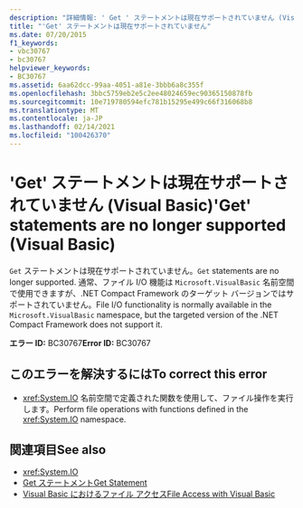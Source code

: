 ```yaml
---
description: "詳細情報: ' Get ' ステートメントは現在サポートされていません (Visual Basic)"
title: "'Get' ステートメントは現在サポートされていません"
ms.date: 07/20/2015
f1_keywords:
- vbc30767
- bc30767
helpviewer_keywords:
- BC30767
ms.assetid: 6aa62dcc-99aa-4051-a81e-3bbb6a8c355f
ms.openlocfilehash: 3bbc5759eb2e5c2ee48024659ec90365150878fb
ms.sourcegitcommit: 10e719780594efc781b15295e499c66f316068b8
ms.translationtype: MT
ms.contentlocale: ja-JP
ms.lasthandoff: 02/14/2021
ms.locfileid: "100426370"
---
```

# <a name="get-statements-are-no-longer-supported-visual-basic"></a><span data-ttu-id="3a10e-103">'Get' ステートメントは現在サポートされていません (Visual Basic)</span><span class="sxs-lookup"><span data-stu-id="3a10e-103">'Get' statements are no longer supported (Visual Basic)</span></span>

<span data-ttu-id="3a10e-104">`Get` ステートメントは現在サポートされていません。</span><span class="sxs-lookup"><span data-stu-id="3a10e-104">`Get` statements are no longer supported.</span></span> <span data-ttu-id="3a10e-105">通常、ファイル I/O 機能は `Microsoft.VisualBasic` 名前空間で使用できますが、.NET Compact Framework のターゲット バージョンではサポートされていません。</span><span class="sxs-lookup"><span data-stu-id="3a10e-105">File I/O functionality is normally available in the `Microsoft.VisualBasic` namespace, but the targeted version of the .NET Compact Framework does not support it.</span></span>  
  
 <span data-ttu-id="3a10e-106">**エラー ID:** BC30767</span><span class="sxs-lookup"><span data-stu-id="3a10e-106">**Error ID:** BC30767</span></span>  
  
## <a name="to-correct-this-error"></a><span data-ttu-id="3a10e-107">このエラーを解決するには</span><span class="sxs-lookup"><span data-stu-id="3a10e-107">To correct this error</span></span>  
  
- <span data-ttu-id="3a10e-108"><xref:System.IO> 名前空間で定義された関数を使用して、ファイル操作を実行します。</span><span class="sxs-lookup"><span data-stu-id="3a10e-108">Perform file operations with functions defined in the <xref:System.IO> namespace.</span></span>  
  
## <a name="see-also"></a><span data-ttu-id="3a10e-109">関連項目</span><span class="sxs-lookup"><span data-stu-id="3a10e-109">See also</span></span>

- <xref:System.IO>
- [<span data-ttu-id="3a10e-110">Get ステートメント</span><span class="sxs-lookup"><span data-stu-id="3a10e-110">Get Statement</span></span>](../language-reference/statements/get-statement.md)
- [<span data-ttu-id="3a10e-111">Visual Basic におけるファイル アクセス</span><span class="sxs-lookup"><span data-stu-id="3a10e-111">File Access with Visual Basic</span></span>](../developing-apps/programming/drives-directories-files/file-access.md)
